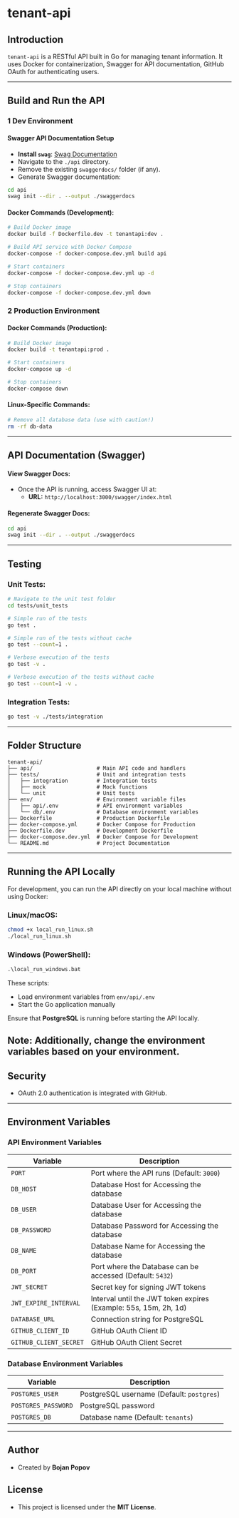 # tenant-api

## Introduction
`tenant-api` is a RESTful API built in Go for managing tenant information. It uses Docker for containerization, Swagger for API documentation, GitHub OAuth for authenticating users.

---

## Build and Run the API

### **1 Dev Environment**
#### Swagger API Documentation Setup
- **Install `swag`**: [Swag Documentation](https://github.com/swaggo/swag)
- Navigate to the `./api` directory.
- Remove the existing `swaggerdocs/` folder (if any).
- Generate Swagger documentation:
```bash
cd api
swag init --dir . --output ./swaggerdocs
```

#### Docker Commands (Development):
```bash
# Build Docker image
docker build -f Dockerfile.dev -t tenantapi:dev .

# Build API service with Docker Compose
docker-compose -f docker-compose.dev.yml build api

# Start containers
docker-compose -f docker-compose.dev.yml up -d

# Stop containers
docker-compose -f docker-compose.dev.yml down
```

### **2 Production Environment**
#### Docker Commands (Production):
```bash
# Build Docker image
docker build -t tenantapi:prod .

# Start containers
docker-compose up -d

# Stop containers
docker-compose down
```

#### Linux-Specific Commands:
```bash
# Remove all database data (use with caution!)
rm -rf db-data
```

---

## API Documentation (Swagger)
#### View Swagger Docs:
- Once the API is running, access Swagger UI at:
  - **URL:** `http://localhost:3000/swagger/index.html`

#### Regenerate Swagger Docs:
```bash
cd api
swag init --dir . --output ./swaggerdocs
```

---

## Testing
### Unit Tests:
```bash
# Navigate to the unit test folder
cd tests/unit_tests

# Simple run of the tests
go test . 

# Simple run of the tests without cache
go test --count=1 .

# Verbose execution of the tests
go test -v .

# Verbose execution of the tests without cache
go test --count=1 -v .
```

### Integration Tests:
```bash
go test -v ./tests/integration
```

---

## Folder Structure
```
tenant-api/
├── api/                    # Main API code and handlers
├── tests/                  # Unit and integration tests
│   ├── integration         # Integration tests
│   ├── mock                # Mock functions
│   └── unit                # Unit tests
├── env/                    # Environment variable files
│   ├── api/.env            # API environment variables
│   └── db/.env             # Database environment variables
├── Dockerfile              # Production Dockerfile
├── docker-compose.yml      # Docker Compose for Production
├── Dockerfile.dev          # Development Dockerfile
├── docker-compose.dev.yml  # Docker Compose for Development
└── README.md               # Project Documentation
```

---

## Running the API Locally
For development, you can run the API directly on your local machine without using Docker:

### **Linux/macOS**:
```bash
chmod +x local_run_linux.sh
./local_run_linux.sh
```

### **Windows (PowerShell)**:
```cmd
.\local_run_windows.bat
```

These scripts:
- Load environment variables from `env/api/.env`
- Start the Go application manually

Ensure that **PostgreSQL** is running before starting the API locally.

**Note:** Additionally, change the environment variables based on your environment.
---

## Security
- OAuth 2.0 authentication is integrated with GitHub.

---

## Environment Variables
### API Environment Variables
| Variable | Description |
|----------|------------|
| `PORT` | Port where the API runs (Default: `3000`) |
| `DB_HOST` | Database Host for Accessing the database |
| `DB_USER` | Database User for Accessing the database |
| `DB_PASSWORD` | Database Password for Accessing the database |
| `DB_NAME` | Database Name for Accessing the database |
| `DB_PORT` | Port where the Database can be accessed (Default: `5432`) |
| `JWT_SECRET` | Secret key for signing JWT tokens |
| `JWT_EXPIRE_INTERVAL` | Interval until the JWT token expires (Example: 55s, 15m, 2h, 1d) |
| `DATABASE_URL` | Connection string for PostgreSQL |
| `GITHUB_CLIENT_ID` | GitHub OAuth Client ID |
| `GITHUB_CLIENT_SECRET` | GitHub OAuth Client Secret |

### Database Environment Variables
| Variable | Description |
|----------|------------|
| `POSTGRES_USER` | PostgreSQL username (Default: `postgres`) |
| `POSTGRES_PASSWORD` | PostgreSQL password |
| `POSTGRES_DB` | Database name (Default: `tenants`) |

---


## Author
- Created by **Bojan Popov**

## License
- This project is licensed under the **MIT License**.
